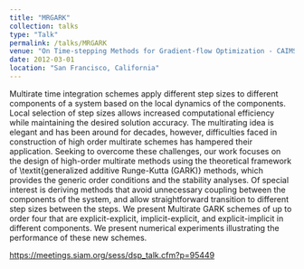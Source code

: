```yaml
---
title: "MRGARK"
collection: talks
type: "Talk"
permalink: /talks/MRGARK
venue: "On Time-stepping Methods for Gradient-flow Optimization - CAIMS/SCMAI, June, 2022"
date: 2012-03-01
location: "San Francisco, California"
---
```


Multirate time integration schemes apply different step sizes to different components of a system based on the local dynamics of the components. Local selection of step sizes allows increased computational efficiency while maintaining the desired solution accuracy. The multirating idea is elegant and has been around for decades, however, difficulties faced in construction of high order multirate schemes has hampered their application. Seeking to overcome these challenges, our work focuses on the design of high-order multirate methods using the theoretical framework of \textit{generalized additive Runge-Kutta (GARK)} methods, which provides the generic order conditions and the stability analyses. Of special interest is deriving methods that avoid unnecessary coupling between the components of the system, and allow straightforward transition to different step sizes between the steps. We present Multirate GARK schemes of up to order four that are explicit-explicit, implicit-explicit, and explicit-implicit in different components. We present numerical experiments illustrating the performance of these new schemes.

https://meetings.siam.org/sess/dsp_talk.cfm?p=95449
